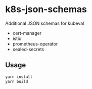 # k8s-json-schemas

Additional JSON schemas for kubeval

* cert-manager
* istio
* prometheus-operator
* sealed-secrets

## Usage

```sh
yarn install
yarn build
```
